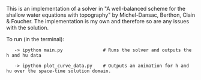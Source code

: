 This is an implementation of a solver in "A well-balanced scheme for the shallow water equations with topography" by
Michel-Dansac, Berthon, Clain & Foucher. The implementation is my own and therefore so are any issues with the solution.

To run (in the terminal):

       -> ipython main.py				# Runs the solver and outputs the h and hu data

       -> ipython plot_curve_data.py 	# Outputs an animation for h and hu over the space-time solution domain.
